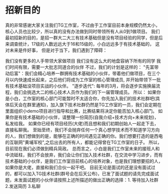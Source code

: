 # 招新目的

真的非常感谢大家关注我们TG工作室，不过由于工作室目前本身规模仍然太小，核心人员也比较少，所以真的没有办法做到同时带领所有人从0到1做项目。 我们最初招新的目的，是招一群大二大三有技术基础但是没有项目经验的同学，但是后来调查统计，17级的人数远远大于16和15级的，小白远远多于有技术基础的， 这对未来是件好事， 但是对于当下，我们遇到了障碍：

我们没有更多的人手带领大家做项目
我们没有这么大的地盘容纳下所有的同学
我们时间有限，需要一大批志同道合的伙伴 不过，我们的计划是这样的：
"先富带动后富"：我们会精心培养一群拥有技术基础的小伙伴，带着他们做项目，在三个月以内快速成长起来，之后他们将成为工作室的核心管理成员, 并开始带领下一批有技术基础没项目实战的小伙伴。
"逐步迭代": 每年的3月，将会逐步实施换届流程，我们会挑选大二的核心技术人员作为我们的下一届管理成员。 所以：
如果你是小白，工作室的核心部门可能暂时不太适合你，你先加入我们的技术社群吧(具体后天会在群里通知)，加入旗下技术社群仍然是TG工作室的一员，我们会定期在里面组织小demo项目进行指导和比赛，比赛结果将决定你能否加入核心部门。
如果你是有技术基础的小伙伴，请整理一份简历(自我介绍+技术方向+未来规划)，私发给我。
如果你已经有项目经历(大佬)而且想和我们初期创始人一起走下去，直接私聊我。 至始至终，我们不会抛弃任何一个真心想学技术而不知道学习方向的人，我们想做到的是，能够在正确的时间遇见正确的你。我们想要打造的是西电的互联网"黄埔军校",之后出去的所有人，都能记得曾在TG工作室的日子。 所以，目前现在我们必须做到精兵简政。 总而言之，小白是我们工作室未来的接班人和中流砥柱，我们不会放弃，我们会让你们加入技术社群，在交流中学习进步，而有技术基础的小伙伴，是我们工作室目前核心的培养对象，也是我们理想要招的人，如果你是大佬，直接和我们合伙一起干吧。 目前无论是面试的还是没有面试过的，都可以加入TG技术社群(群号会在后天公布)，已发了面试题的请先完成面试题，未发面试题的小伙伴请按照上述所描述的做出正确的选择：1. 等待加入社群 2.发送简历 3.私聊

